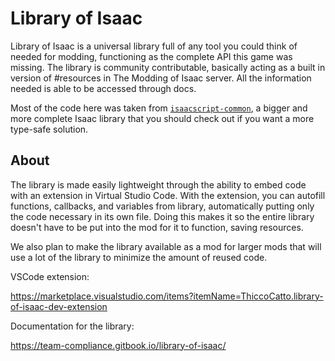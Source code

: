 # Library of Isaac

Library of Isaac is a universal library full of any tool you could think of needed for modding, functioning as the complete API this game was missing. The library is community contributable, basically acting as a built in version of #resources in The Modding of Isaac server. All the information needed is able to be accessed through docs.

Most of the code here was taken from [`isaacscript-common`](https://isaacscript.github.io/isaacscript-common), a bigger and more complete Isaac library that you should check out if you want a more type-safe solution.

## About

The library is made easily lightweight through the ability to embed code with an extension in Virtual Studio Code. With the extension, you can autofill functions, callbacks, and variables from library, automatically putting only the code necessary in its own file. Doing this makes it so the entire library doesn't have to be put into the mod for it to function, saving resources.

We also plan to make the library available as a mod for larger mods that will use a lot of the library to minimize the amount of reused code.

VSCode extension:

https://marketplace.visualstudio.com/items?itemName=ThiccoCatto.library-of-isaac-dev-extension

Documentation for the library:

https://team-compliance.gitbook.io/library-of-isaac/

